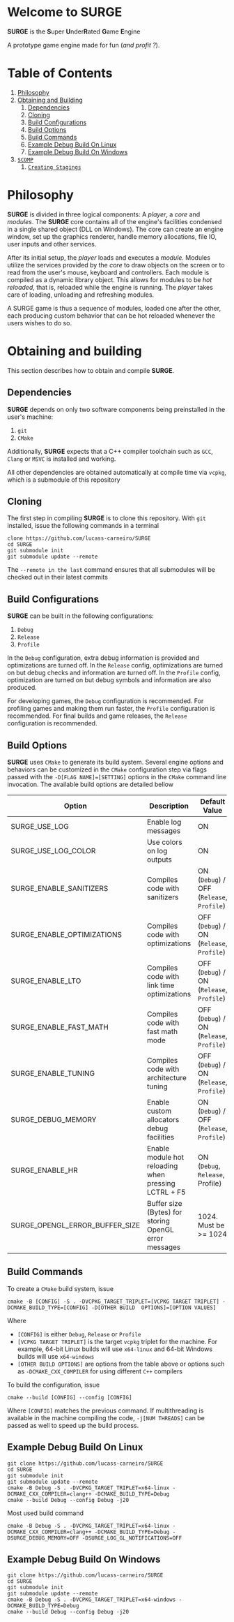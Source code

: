  # Welcome to SURGE
 
 **SURGE** is the **S**uper **U**nder**R**ated **G**ame **E**ngine

 A prototype game engine made for fun (*and profit ?*).

# Table of Contents
1. [Philosophy](#phylosophy)
2. [Obtaining and Building](#obtaining-and-building)
    1. [Dependencies](#dependencies)
    2. [Cloning](#cloning)
    3. [Build Configurations](#build-configurations)
    4. [Build Options](#build-options)
    5. [Build Commands](#build-commands)
    6. [Example Debug Build On Linux](#example-debug-build-on-linux)
    7. [Example Debug Build On Windows](#example-debug-build-on-windows)
3. [`SCOMP`](#scomp)
    1. [`Creating Stagings`](#creating-stagings)

# Philosophy

**SURGE** is divided in three logical components: A *player*, a *core* and *modules*. The **SURGE** core contains all of the engine's facilities condensed in a single shared object (DLL on Windows). The core can create an engine window, set up the graphics renderer, handle memory allocations, file IO, user inputs and other services.

After its initial setup, the *player* loads and executes a *module*. Modules utilize the services provided by the *core* to draw objects on the screen or to read from the user's mouse, keyboard and controllers. Each module is compiled as a dynamic library object. This allows for modules to be *hot reloaded*, that is, reloaded while the engine is running. The *player* takes care of loading, unloading and refreshing modules.

A SURGE game is thus a sequence of modules, loaded one after the other, each producing custom behavior that can be hot reloaded whenever the users wishes to do so.

# Obtaining and building

This section describes how to obtain and compile **SURGE**.

## Dependencies

**SURGE** depends on only two software components being preinstalled in the user's machine:

1. `git`
2. `CMake`

Additionally, **SURGE** expects that a C++ compiler toolchain such as `GCC`, `Clang` or `MSVC` is installed and working.

All other dependencies are obtained automatically at compile time via `vcpkg`, which is a submodule of this repository

## Cloning

The first step in compiling **SURGE** is to clone this repository. With `git` installed, issue the following commands in a terminal

```
clone https://github.com/lucass-carneiro/SURGE
cd SURGE
git submodule init
git submodule update --remote
```
The `--remote in the last` command ensures that all submodules will be checked out in their latest commits

## Build Configurations

**SURGE** can be built in the following configurations:

1. `Debug`
2. `Release`
3. `Profile`

In the `Debug` configuration, extra debug information is provided and optimizations are turned off.
In the `Release` config, optimizations are turned on but debug checks and information are turned off.
In the `Profile` config, optimization are turned on but debug symbols and information are also produced.

For developing games, the `Debug` configuration is recommended.
For profiling games and making them run faster, the `Profile` configuration is recommended.
For final builds and game releases, the `Release` configuration is recommended.

## Build Options

**SURGE** uses `CMake` to generate its build system. Several engine options and behaviors can be customized in the `CMake` configuration step via flags passed with the `-D[FLAG NAME]=[SETTING]` options in the `CMake` command line invocation. The available build options are detailed bellow

Option                         | Description                                           | Default Value                             |
-------------------------------|-------------------------------------------------------|-------------------------------------------|
SURGE_USE_LOG                  | Enable log messages                                   | ON                                        |
SURGE_USE_LOG_COLOR            | Use colors on log outputs                             | ON                                        |
SURGE_ENABLE_SANITIZERS        | Compiles code with sanitizers                         | ON (`Debug`) / OFF (`Release`, `Profile`) |
SURGE_ENABLE_OPTIMIZATIONS     | Compiles code with optimizations                      | OFF (`Debug`) / ON (`Release`, `Profile`) |
SURGE_ENABLE_LTO               | Compiles code with link time optimizations            | OFF (`Debug`) / ON (`Release`, `Profile`) |
SURGE_ENABLE_FAST_MATH         | Compiles code with fast math mode                     | OFF (`Debug`) / ON (`Release`, `Profile`) |
SURGE_ENABLE_TUNING            | Compiles code with architecture tuning                | OFF (`Debug`) / ON (`Release`, `Profile`) |
SURGE_DEBUG_MEMORY             | Enable custom allocators debug facilities             | ON (`Debug`) / OFF (`Release`, `Profile`) |
SURGE_ENABLE_HR                | Enable module hot reloading when pressing LCTRL + F5  | ON (`Debug`, `Release`, Profile)          |
SURGE_OPENGL_ERROR_BUFFER_SIZE | Buffer size (Bytes) for storing OpenGL error messages | 1024. Must be >= 1024                     |

## Build Commands

To create a `CMake` build system, issue

```
cmake -B [CONFIG] -S . -DVCPKG_TARGET_TRIPLET=[VCPKG TARGET TRIPLET] -DCMAKE_BUILD_TYPE=[CONFIG] -D[OTHER BUILD  OPTIONS]=[OPTION VALUES]
```

Where

* `[CONFIG]` is either `Debug`, `Release` or `Profile`
* `[VCPKG TARGET TRIPLET]` is the target `vcpkg` triplet for the machine. For example, 64-bit Linux builds will use `x64-linux` and 64-bit Windows builds will use `x64-windows`
* `[OTHER BUILD OPTIONS]` are options from the table above or options such as `-DCMAKE_CXX_COMPILER` for using different `C++` compilers

To build the configuration, issue

```
cmake --build [CONFIG] --config [CONFIG]
```

Where `[CONFIG]` matches the previous command. If multithreading is available in the machine compiling the code, `-j[NUM THREADS]` can be passed as well to speed up the build process.

## Example Debug Build On Linux

```
git clone https://github.com/lucass-carneiro/SURGE
cd SURGE
git submodule init
git submodule update --remote
cmake -B Debug -S . -DVCPKG_TARGET_TRIPLET=x64-linux -DCMAKE_CXX_COMPILER=clang++ -DCMAKE_BUILD_TYPE=Debug
cmake --build Debug --config Debug -j20
```
Most used build command

```
cmake -B Debug -S . -DVCPKG_TARGET_TRIPLET=x64-linux -DCMAKE_CXX_COMPILER=clang++ -DCMAKE_BUILD_TYPE=Debug -DSURGE_DEBUG_MEMORY=OFF -DSURGE_LOG_GL_NOTIFICATIONS=OFF
```

## Example Debug Build On Windows

```
git clone https://github.com/lucass-carneiro/SURGE
cd SURGE
git submodule init
git submodule update --remote
cmake -B Debug -S . -DVCPKG_TARGET_TRIPLET=x64-windows -DCMAKE_BUILD_TYPE=Debug
cmake --build Debug --config Debug -j20
```

